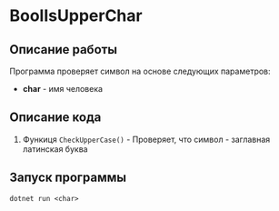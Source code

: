 # BoolIsUpperChar

## Описание работы

Программа проверяет символ на основе следующих параметров:
- **char** - имя человека

## Описание кода
1. Функиця `CheckUpperCase()` - Проверяет, что символ - заглавная латинская буква

## Запуск программы
```shell
dotnet run <char>
```